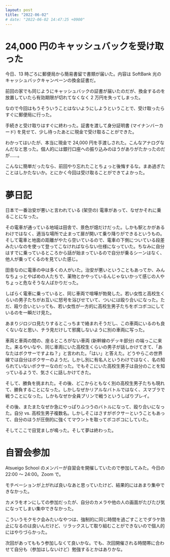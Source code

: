 ```yaml
---
layout: post
title: "2022-06-02"
# date: "2022-06-02 14:47:25 +0900"
---
```


# 24,000 円のキャッシュバックを受け取った
今日、13 時ごろに郵便局から簡易書留で書類が届いた。内容は SoftBank 光のキャッシュバックキャンペーンの換金証書だ。

前回の家でも同じようにキャッシュバックの証書が届いたのだが、換金するのを放置していたら有効期限が切れてなくなく 2 万円を失ってしまった。

なので今回はもうそういうことはないようにしようということで、受け取ったらすぐに郵便局に行った。

手続きと受け取りはすぐに終わった。証書を渡して身分証明書 (マイナンバーカード) を見せて、少し待ったあとに現金で受け取ることができた。

わかってはいたが、本当に現金で 24,000 円を手渡しされた。こんなアナログなんだなと思った。個人的には銀行口座への振り込みのほうがありがたかったのだが……。

こんなに簡単だったなら、前回やり忘れたことちょっと後悔するな。まあ過ぎたことはしかたないか。とにかく今回は受け取ることができてよかった。



# 夢日記
日本で一番治安が悪いと言われている (架空の) 電車があって、なぜかそれに乗ることになった。

その電車が通っている地域は田舎で、景色が畑だけだった。しかも駅とかがあるわけではなく、適当な場所で止まって扉が開いて乗り降りができるというもの。そして電車と地面の距離がやたら空いているので、電車の下側についている段差みたいなのを使って登ってこなければならない仕様になっていた。ちなみに自分はすでに乗っているところから話が始まっているので自分が乗るシーンはなく、他人が乗ってくるのを見ていた感じ。

田舎なのに電車の中は多くの人がいた。治安が悪いということもあってか、みんなちょっとやばめの人たちで、薬物とかやっているんじゃないかって感じの人やちょっと危なそうな人ばかりだった。

しばらく電車に乗っていると、同じ車両で喧嘩が勃発した。若い女性と高校生くらいの男子たちがお互いに怒号を浴びせていて、ついには殴り合いになった。ただ、殴り合いといっても、若い女性が一方的に高校生男子たちをボコボコにしているのを一瞬だけ見た。

あまりジロジロ見たりするとこっちまで絡まれそうだし、この車両にいるのも良くないなと思い、チラ見だけして邪魔しないように別の車両に写った。

車両と車両の間の、座るところがない車両 (新幹線のデッキ部分) の端っこに来た。来るやいなや、同じ車両にいた高校生くらいの男子が話しかけてきて、「あなたはボクサーですよね？」と言われた。「はい」と答えた。どうやらこの世界線では自分はボクサーのようだ。しかし別に有名人というわけではなく、名の知られていないボクサーなのだった。でもそこにいた高校生男子は自分のことを知っているようで、気さくに話しかけてきた。

そして、勝負を挑まれた。その後、どこからともなく別の高校生男子たちも現れて、勝負することになった。しかしなぜかリアルなバトルではなく、スマブラで戦うことになった。しかもなぜか全員プリンで戦うというしばりプレイ。

その後、またまたなぜか急にやっぱりふつうのバトルになって、殴り合いになった。自分 vs. 高校生男子複数名。しかしそこはさすがボクサーということもあって、自分のほうが圧倒的に強くてマウントを取ってボコボコにしていた。

そしてここで目覚ましが鳴った。そして夢は終わった。



# 自習会参加
Atsueigo School のメンバーが自習会を開催していたので参加してみた。今日の 22:00 〜 24:00。Zoom で。

モチベーションが上がれば良いなあと思っていたけど、結果的にはあまり集中できなかった。

カメラをオンにしての参加だったが、自分のカメラや他の人の画面がたびたび気になってしまい集中できなかった。

こういうモクモク会みたいなやつは、強制的に同じ時間を過ごすことでダラケ防止になるのは良いんだけど、リラックスして取り組むことができないので個人的にはやりづらかった。

次回があってももう参加しなくて良いかな。でも、次回開催される時間帯に合わせて自分も（参加はしないけど）勉強するとかはありかな。












